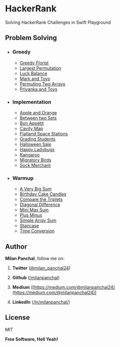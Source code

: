 # HackerRank
Solving HackerRank Challenges in Swift Playground

## Problem Solving
+ ### Greedy
  + [Greedy Florist](https://github.com/milanpanchal/HackerRank/tree/master/Problem%20Solving/Greedy/GreedyFlorist.playground/Contents.swift)
  + [Largest Permutation](https://github.com/milanpanchal/HackerRank/tree/master/Problem%20Solving/Greedy/LargestPermutation.playground/Contents.swift)
  + [Luck Balance](https://github.com/milanpanchal/HackerRank/tree/master/Problem%20Solving/Greedy/LuckBalance.playground/Contents.swift)
  + [Mark and Toys](https://github.com/milanpanchal/HackerRank/tree/master/Problem%20Solving/Greedy/MarkAndToys.playground/Contents.swift)
  + [Permuting Two Arrays](https://github.com/milanpanchal/HackerRank/tree/master/Problem%20Solving/Greedy/PermutingTwoArrays.playground/Contents.swift)
  + [Priyanka and Toys](https://github.com/milanpanchal/HackerRank/tree/master/Problem%20Solving/Greedy/PriyankaAndToys.playground/Contents.swift)
+ ### Implementation
  + [Apple and Orange](https://github.com/milanpanchal/HackerRank/tree/master/Problem%20Solving/Implementation/AppleAndOrange.playground/Contents.swift)
  + [Between two Sets](https://github.com/milanpanchal/HackerRank/tree/master/Problem%20Solving/Implementation/BetweenTwoSets.playground/Contents.swift)
  + [Bon Appétit](https://github.com/milanpanchal/HackerRank/blob/master/Problem%20Solving/Implementation/BonAppétit.playground/Contents.swift)
  + [Cavity Map](https://github.com/milanpanchal/HackerRank/tree/master/Problem%20Solving/Implementation/CavityMap.playground)
  + [Flatland Space Stations](https://github.com/milanpanchal/HackerRank/tree/master/Problem%20Solving/Implementation/FlatlandSpaceStations.playground/Contents.swift)
  + [Grading Students](https://github.com/milanpanchal/HackerRank/tree/master/Problem%20Solving/Implementation/GradingStudents.playground/Contents.swift)
  + [Halloween Sale](https://github.com/milanpanchal/HackerRank/tree/master/Problem%20Solving/Implementation/HalloweenSale.playground/Contents.swift)
  + [Happy Ladybugs](https://github.com/milanpanchal/HackerRank/tree/master/Problem%20Solving/Implementation/HappyLadybugs.playground/Contents.swift)
  + [Kangaroo](https://github.com/milanpanchal/HackerRank/tree/master/Problem%20Solving/Implementation/Kangaroo.playground/Contents.swift)
  + [Migratory Birds](https://github.com/milanpanchal/HackerRank/tree/master/Problem%20Solving/Implementation/MigratoryBirds.playground/Contents.swift)
  + [Sock Merchant](https://github.com/milanpanchal/HackerRank/tree/master/Problem%20Solving/Implementation/SockMerchant.playground/Contents.swift)
+ ### Warmup
  + [A Very Big Sum](https://github.com/milanpanchal/HackerRank/tree/master/Problem%20Solving/Warmup/AVeryBigSum.playground/Contents.swift)
  + [Birthday Cake Candles](https://github.com/milanpanchal/HackerRank/tree/master/Problem%20Solving/Warmup/BirthdayCakeCandles.playground/Contents.swift)
  + [Compare the Triplets](https://github.com/milanpanchal/HackerRank/tree/master/Problem%20Solving/Warmup/CompareTheTriplets.playground/Contents.swift)
  + [Diagonal Difference](https://github.com/milanpanchal/HackerRank/tree/master/Problem%20Solving/Warmup/DiagonalDifference.playground/Contents.swift)
  + [Mini Max Sum](https://github.com/milanpanchal/HackerRank/tree/master/Problem%20Solving/Warmup/MiniMaxSum.playground/Contents.swift)
  + [Plus Minus](https://github.com/milanpanchal/HackerRank/tree/master/Problem%20Solving/Warmup/PlusMinus.playground/Contents.swift)
  + [Simple Array Sum](https://github.com/milanpanchal/HackerRank/tree/master/Problem%20Solving/Warmup/SimpleArraySum.playground/Contents.swift)
  + [Staircase](https://github.com/milanpanchal/HackerRank/tree/master/Problem%20Solving/Warmup/Staircase.playground/Contents.swift)
  + [Time Conversion](https://github.com/milanpanchal/HackerRank/tree/master/Problem%20Solving/Warmup/TimeConversion.playground/Contents.swift)



## Author

**Milan Panchal**, follow me on:

1. **Twitter** ([@milan_panchal24](https://twitter.com/milan_panchal24))

2. **Github** ([/milanpanchal](https://github.com/milanpanchal/))

3. **Medium** ([https://medium.com/@milanpanchal24](https://medium.com/@milanpanchal24))

4. **LinkedIn** ([/in/milanpanchal/](https://www.linkedin.com/in/milanpanchal/))



License
----

MIT

**Free Software, Hell Yeah!**

